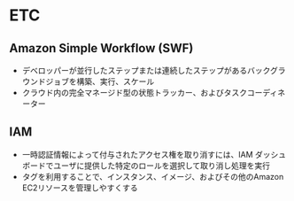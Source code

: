 # ETC
## Amazon Simple Workflow (SWF)
* デベロッパーが並行したステップまたは連続したステップがあるバックグラウンドジョブを構築、実行、スケール
* クラウド内の完全マネージド型の状態トラッカー、およびタスクコーディネーター

## IAM
* 一時認証情報によって付与されたアクセス権を取り消すには、IAM ダッシュボードでユーザに提供した特定のロールを選択して取り消し処理を実行
* タグを利用することで、インスタンス、イメージ、およびその他のAmazon EC2リソースを管理しやすくする